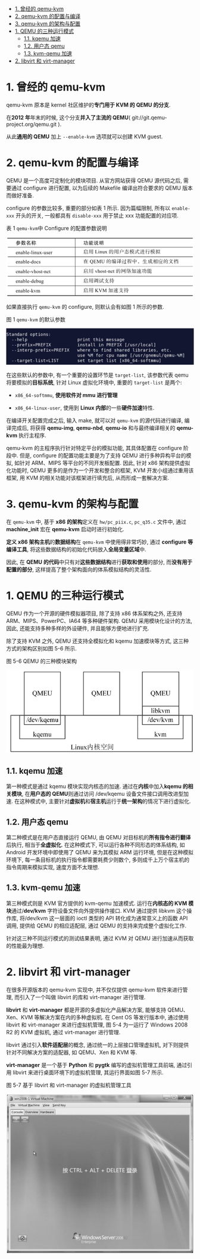 
<!-- @import "[TOC]" {cmd="toc" depthFrom=1 depthTo=6 orderedList=false} -->

<!-- code_chunk_output -->

- [1. 曾经的 qemu-kvm](#1-曾经的-qemu-kvm)
- [2. qemu-kvm 的配置与编译](#2-qemu-kvm-的配置与编译)
- [3. qemu-kvm 的架构与配置](#3-qemu-kvm-的架构与配置)
- [1. QEMU 的三种运行模式](#1-qemu-的三种运行模式)
  - [1.1. kqemu 加速](#11-kqemu-加速)
  - [1.2. 用户态 qemu](#12-用户态-qemu)
  - [1.3. kvm-qemu 加速](#13-kvm-qemu-加速)
- [2. libvirt 和 virt-manager](#2-libvirt-和-virt-manager)

<!-- /code_chunk_output -->

# 1. 曾经的 qemu-kvm

qemu-kvm 原本是 kernel 社区维护的**专门用于 KVM 的 QEMU 的分支**.

在**2012 年**年末的时候, 这个分支**并入了主流的 QEMU**( git://git.qemu-project.org/qemu.git ).

从此**通用的 QEMU** 加上 `--enable-kvm` 选项就可以创建 KVM guest.

# 2. qemu-kvm 的配置与编译

QEMU 是一个高度可定制化的模块项目. 从官方网站获得 QEMU 源代码之后, 需要通过 configure 进行配置, 以为后续的 Makefile 编译出符合要求的 QEMU 版本而做好准备.

configure 的参数比较多, 重要的部分如表 1 所示. 因为篇幅限制, 所有以 `enable-xxx` 开头的开关, 一般都具有 `disable-xxx` 用于禁止 xxx 功能配置的对应项.

表 1 `qemu-kvm`中 Configure 的配置参数说明

![2019-07-05-23-44-21.png](./images/2019-07-05-23-44-21.png)

如果直接执行 `qemu-kvm` 的 configure, 则默认会有如图 1 所示的参数.

图 1 `qemu-kvm` 的默认参数

![2019-07-05-23-44-41.png](./images/2019-07-05-23-44-41.png)

在这些默认的参数中, 有一个重要的设置环节是 `target-list`, 该参数代表 qemu 将要模拟的**目标系统**, 针对 Linux 虚拟化环境中, 重要的 `target-list` 是两个:

* `x86_64-softmmu`, **使用软件对 mmu 进行管理**

* `x86_64-linux-user`, 使用到 **Linux 内部**的一些**硬件加速**特性.

在编译开关配置完成之后, 输入 make, 就可以对 `qemu-kvm` 的源代码进行编译, 编译完成后, 将获得 **qemu-img**, **qemu-nbd**, **qemu-io** 和与最终编译相关的 **qemu-kvm** 执行主程序.

qemu-kvm 的主程序执行针对特定平台的模拟功能, 其具体配置在 configure 阶段中. 但是, configure 的配置功能主要是为了支持 QEMU 进行多种异构平台的模拟, 如针对 ARM、MIPS 等平台的不同开发板配置. 因此, 针对 x86 架构提供虚拟化功能时, QEMU 更多的是作为一个开发和整合的框架, KVM 开发小组通过重用该框架, 用 KVM 的相关功能对该框架进行填充后, 从而形成一套解决方案.

# 3. qemu-kvm 的架构与配置

在 `qemu-kvm` 中, 基于 **x86 的架构**定义在 `hw/pc_piix.c`, `pc_q35.c` 文件中, 通过 **machine_init** 宏在 **qemu-kvm** 启动时进行初始化.

**定义 x86 架构主机**的**数据结构**在 `qemu-kvm` 中使用得非常巧妙, 通过 **configure 等编译工具**, 将这些数据结构的初始化代码放入**全局变量区域**中.

因此, 在 **QEMU 的代码**中只有对**这些数据结构**进行**获取和使用**的部分, 而**没有用于配置的部分**, 这样提高了整个架构面向的体系模拟结构的灵活性.

# 1. QEMU 的三种运行模式

QEMU 作为一个开源的硬件模拟器项目, 除了支持 x86 体系架构之外, 还支持 ARM、MIPS、PowerPC、IA64 等多种硬件架构. QEMU 采用模块化设计的方法, 因此, 还能支持多种多样的外设硬件, 并且能够方便地进行扩充.

除了支持 KVM 之外, QEMU 还支持全模拟化和 kqemu 加速模块等方式, 这三种方式的架构区别如图 5\-6 所示.

图 5-6 QEMU 的三种模块架构

![2019-07-05-22-33-03.png](./images/2019-07-05-22-33-03.png)

## 1.1. kqemu 加速

第一种模式是通过 kqemu 模块实现内核态的加速. 通过在**内核**中加入**kqemu 的相关模块**, 在**用户态的 QEMU**则通过访问 /dev/kqemu 设备文件接口调用改进型加速. 在这种模式中, 主要针对**虚拟机**和**宿主机**运行于**统一架构**的情况下进行虚拟化.

## 1.2. 用户态 qemu

第二种模式是在用户态直接运行 QEMU, 由 QEMU 对目标机的**所有指令进行翻译**后执行, 相当于**全虚拟化**. 在这种模式下, 可以运行各种不同形态的体系结构, 如 Android 开发环境中即使用了 QEMU 来为其模拟 ARM 运行环境, 但是在这种模拟环境下, 每一条目标机的执行指令都需要耗费少则数个, 多则成千上万个宿主机的指令周期来模拟实现, 速度方面不太理想.

## 1.3. kvm-qemu 加速

第三种模式则是 KVM 官方提供的 kvm\-qemu 加速模式. 运行在**内核态的 KVM 模块**通过/**dev/kvm** 字符设备文件向外提供操作接口. KVM 通过提供 libkvm 这个操作库, 将/dev/kvm 这一层面的 ioctl 类型的 API 转化成为通常意义上的函数 API 调用, 提供给 QEMU 的相应适配层, 通过 QEMU 的支持来完成整个虚拟化工作.

针对这三种不同运行模式的测试结果表明, 通过 KVM 对 QEMU 进行加速从而获取的性能最为理想.

# 2. libvirt 和 virt-manager

在很多开源版本的 qemu\-kvm 实现中, 并不仅仅提供 qemu\-kvm 软件来进行管理, 而引入了一个叫做 libvirt 的库和 virt\-manager 进行管理.

**libvirt** 和 **virt\-manager** 都是开源的多虚拟化产品解决方案, 能够支持 QEMU、Xen、KVM 等解决方案在内的多种虚拟机. 在 Cent OS 等发行版本中, 通过使用 libvirt 和 virt\-manager 来进行虚拟机管理, 图 5\-4 为一运行了 Windows 2008 R2 的 KVM 虚拟机, 通过 virt\-manager 进行管理.

libvirt 通过引入**软件适配层**的概念, 通过统一的上层接口管理虚拟机, 对下则提供针对不同解决方案的适配器, 如 QEMU、Xen 和 KVM 等.

**virt\-manager** 是一个基于 **Python** 和 **pygtk** 编写的虚拟机管理工具前端, 通过引用 libvirt 来进行桌面环境下的虚拟机管理, 其运行界面如图 5-7 所示.

图 5-7 基于 libvirt 和 virt-manager 的虚拟机管理工具

![2019-07-05-22-34-28.png](./images/2019-07-05-22-34-28.png)
